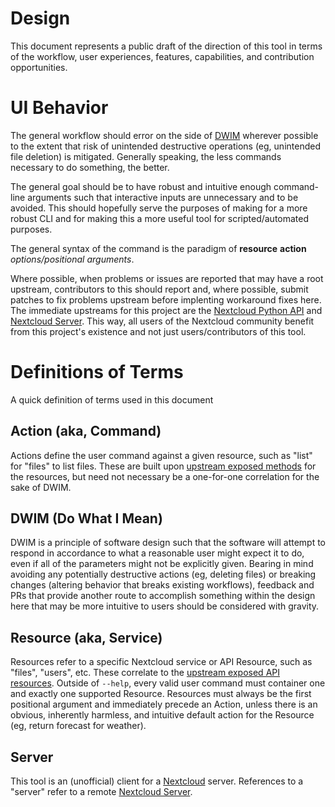 Design
======

This document represents a public draft of the direction of this tool in terms of the workflow, user experiences, features, capabilities, and contribution opportunities.

# UI Behavior

The general workflow should error on the side of [DWIM](https://en.wikipedia.org/wiki/DWIM) wherever possible to the extent that risk of unintended destructive operations (eg, unintended file deletion) is mitigated.  Generally speaking, the less commands necessary to do something, the better.

The general goal should be to have robust and intuitive enough command-line arguments such that interactive inputs are unnecessary and to be avoided.  This should hopefully serve the purposes of making for a more robust CLI and for making this a more useful tool for scripted/automated purposes.

The general syntax of the command is the paradigm of **resource** **action** *options/positional arguments*.

Where possible, when problems or issues are reported that may have a root upstream, contributors to this should report and, where possible, submit patches to fix problems upstream before implenting workaround fixes here.  The immediate upstreams for this project are the [Nextcloud Python API](https://github.com/cloud-py-api/nc_py_api/) and [Nextcloud Server](https://github.com/nextcloud/server).  This way, all users of the Nextcloud community benefit from this project's existence and not just users/contributors of this tool.

# Definitions of Terms

A quick definition of terms used in this document

## Action (aka, Command)

Actions define the user command against a given resource, such as "list" for "files" to list files.  These are built upon [upstream exposed methods](https://github.com/cloud-py-api/nc_py_api/blob/main/nc_py_api/files/files.py#L35) for the resources, but need not necessary be a one-for-one correlation for the sake of DWIM.

## DWIM (Do What I Mean)

DWIM is a principle of software design such that the software will attempt to respond in accordance to what a reasonable user might expect it to do, even if all of the parameters might not be explicitly given.  Bearing in mind avoiding any potentially destructive actions (eg, deleting files) or breaking changes (altering behavior that breaks existing workflows), feedback and PRs that provide another route to accomplish something within the design here that may be more intuitive to users should be considered with gravity.

## Resource (aka, Service)

Resources refer to a specific Nextcloud service or API Resource, such as "files", "users", etc.  These correlate to the [upstream exposed API resources](https://github.com/cloud-py-api/nc_py_api/blob/main/nc_py_api/nextcloud.py#L50).  Outside of `--help`, every valid user command must container one and exactly one supported Resource.  Resources must always be the first positional argument and immediately precede an Action, unless there is an obvious, inherently harmless, and intuitive default action for the Resource (eg, return forecast for weather).

## Server

This tool is an (unofficial) client for a [Nextcloud](https://nextcloud.com/) server.  References to a "server" refer to a remote [Nextcloud Server](https://github.com/nextcloud/server).
